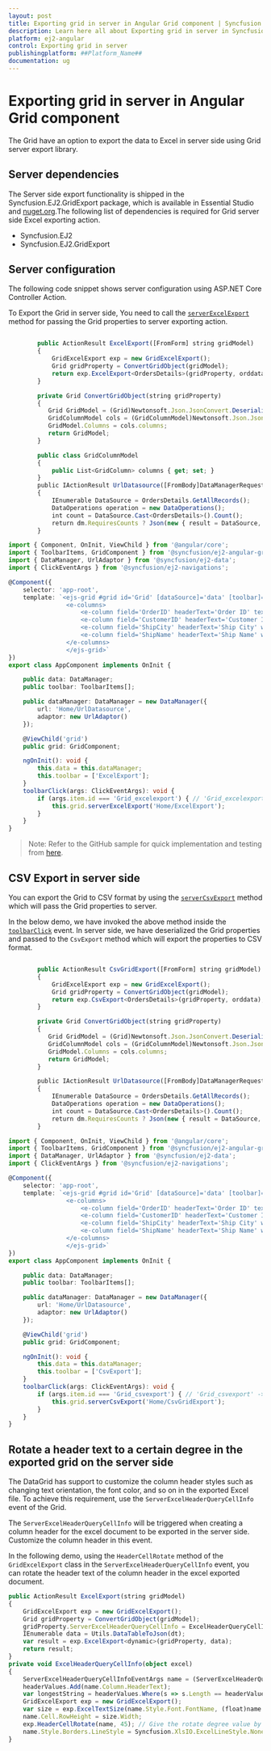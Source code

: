 ```yaml
---
layout: post
title: Exporting grid in server in Angular Grid component | Syncfusion
description: Learn here all about Exporting grid in server in Syncfusion ##Platform_Name## Grid component of Syncfusion Essential JS 2 and more.
platform: ej2-angular
control: Exporting grid in server 
publishingplatform: ##Platform_Name##
documentation: ug
---
```


# Exporting grid in server in Angular Grid component

The Grid have an option to export the data to Excel in server side using Grid server export library.

## Server dependencies

The Server side export functionality is shipped in the Syncfusion.EJ2.GridExport package, which is available in Essential Studio and [nuget.org](https://www.nuget.org/).The following list of dependencies is required for Grid server side Excel exporting action.

* Syncfusion.EJ2
* Syncfusion.EJ2.GridExport

## Server configuration

The following code snippet shows server configuration using ASP.NET Core Controller Action.

To Export the Grid in server side, You need to call the
 [`serverExcelExport`](../../api/grid/#serverexcelexport) method for passing the Grid properties to server exporting action.

```typescript

        public ActionResult ExcelExport([FromForm] string gridModel)
        {
            GridExcelExport exp = new GridExcelExport();
            Grid gridProperty = ConvertGridObject(gridModel);
            return exp.ExcelExport<OrdersDetails>(gridProperty, orddata);
        }

        private Grid ConvertGridObject(string gridProperty)
        {
           Grid GridModel = (Grid)Newtonsoft.Json.JsonConvert.DeserializeObject(gridProperty, typeof(Grid));
           GridColumnModel cols = (GridColumnModel)Newtonsoft.Json.JsonConvert.DeserializeObject(gridProperty, typeof(GridColumnModel));
           GridModel.Columns = cols.columns;
           return GridModel;
        }

        public class GridColumnModel
        {
            public List<GridColumn> columns { get; set; }
        }
        public IActionResult UrlDatasource([FromBody]DataManagerRequest dm)
        {
            IEnumerable DataSource = OrdersDetails.GetAllRecords();
            DataOperations operation = new DataOperations();
            int count = DataSource.Cast<OrdersDetails>().Count();
            return dm.RequiresCounts ? Json(new { result = DataSource, count = count }) : Json(DataSource);
        }


```

```typescript
import { Component, OnInit, ViewChild } from '@angular/core';
import { ToolbarItems, GridComponent } from '@syncfusion/ej2-angular-grids';
import { DataManager, UrlAdaptor } from '@syncfusion/ej2-data';
import { ClickEventArgs } from '@syncfusion/ej2-navigations';

@Component({
    selector: 'app-root',
    template: `<ejs-grid #grid id='Grid' [dataSource]='data' [toolbar]='toolbar' height='273px'(toolbarClick)='toolbarClick($event)'>
                <e-columns>
                    <e-column field='OrderID' headerText='Order ID' textAlign='Right' width=120></e-column>
                    <e-column field='CustomerID' headerText='Customer ID' width=150></e-column>
                    <e-column field='ShipCity' headerText='Ship City' width=150></e-column>
                    <e-column field='ShipName' headerText='Ship Name' width=150></e-column>
                </e-columns>
                </ejs-grid>`
})
export class AppComponent implements OnInit {

    public data: DataManager;
    public toolbar: ToolbarItems[];

    public dataManager: DataManager = new DataManager({
        url: 'Home/UrlDatasource',
        adaptor: new UrlAdaptor()
    });

    @ViewChild('grid')
    public grid: GridComponent;

    ngOnInit(): void {
        this.data = this.dataManager;
        this.toolbar = ['ExcelExport'];
    }
    toolbarClick(args: ClickEventArgs): void {
        if (args.item.id === 'Grid_excelexport') { // 'Grid_excelexport' -> Grid component id + _ + toolbar item name
            this.grid.serverExcelExport('Home/ExcelExport');
        }
    }
}

```

>Note: Refer to the GitHub sample for quick implementation and testing from [here](https://github.com/SyncfusionExamples/Angular-EJ2-Grid-server-side-exporting).

## CSV Export in server side

You can export the Grid to CSV format by using the [`serverCsvExport`](../../api/grid/#servercsvexport) method which will pass the Grid properties to server.

In the below demo, we have invoked the above method inside the [`toolbarClick`](../../api/grid/#toolbarclick) event. In server side, we have deserialized the Grid properties and passed to the `CsvExport` method which will export the properties to CSV format.

```typescript

        public ActionResult CsvGridExport([FromForm] string gridModel)
        {
            GridExcelExport exp = new GridExcelExport();
            Grid gridProperty = ConvertGridObject(gridModel);
            return exp.CsvExport<OrdersDetails>(gridProperty, orddata);
        }

        private Grid ConvertGridObject(string gridProperty)
        {
           Grid GridModel = (Grid)Newtonsoft.Json.JsonConvert.DeserializeObject(gridProperty, typeof(Grid));
           GridColumnModel cols = (GridColumnModel)Newtonsoft.Json.JsonConvert.DeserializeObject(gridProperty, typeof(GridColumnModel));
           GridModel.Columns = cols.columns;
           return GridModel;
        }

        public IActionResult UrlDatasource([FromBody]DataManagerRequest dm)
        {
            IEnumerable DataSource = OrdersDetails.GetAllRecords();
            DataOperations operation = new DataOperations();
            int count = DataSource.Cast<OrdersDetails>().Count();
            return dm.RequiresCounts ? Json(new { result = DataSource, count = count }) : Json(DataSource);
        }


```

```typescript
import { Component, OnInit, ViewChild } from '@angular/core';
import { ToolbarItems, GridComponent } from '@syncfusion/ej2-angular-grids';
import { DataManager, UrlAdaptor } from '@syncfusion/ej2-data';
import { ClickEventArgs } from '@syncfusion/ej2-navigations';

@Component({
    selector: 'app-root',
    template: `<ejs-grid #grid id='Grid' [dataSource]='data' [toolbar]='toolbar' height='273px'(toolbarClick)='toolbarClick($event)'>
                <e-columns>
                    <e-column field='OrderID' headerText='Order ID' textAlign='Right' width=120></e-column>
                    <e-column field='CustomerID' headerText='Customer ID' width=150></e-column>
                    <e-column field='ShipCity' headerText='Ship City' width=150></e-column>
                    <e-column field='ShipName' headerText='Ship Name' width=150></e-column>
                </e-columns>
                </ejs-grid>`
})
export class AppComponent implements OnInit {

    public data: DataManager;
    public toolbar: ToolbarItems[];

    public dataManager: DataManager = new DataManager({
        url: 'Home/UrlDatasource',
        adaptor: new UrlAdaptor()
    });

    @ViewChild('grid')
    public grid: GridComponent;

    ngOnInit(): void {
        this.data = this.dataManager;
        this.toolbar = ['CsvExport'];
    }
    toolbarClick(args: ClickEventArgs): void {
        if (args.item.id === 'Grid_csvexport') { // 'Grid_csvexport' -> Grid component id + _ + toolbar item name
            this.grid.serverCsvExport('Home/CsvGridExport');
        }
    }
}

```

## Rotate a header text to a certain degree in the exported grid on the server side

The DataGrid has support to customize the column header styles such as changing text orientation, the font color, and so on in the exported Excel file. To achieve this requirement, use the `ServerExcelHeaderQueryCellInfo` event of the Grid.

The `ServerExcelHeaderQueryCellInfo` will be triggered when creating a column header for the excel document to be exported in the server side. Customize the column header in this event.

In the following demo, using the `HeaderCellRotate` method of the `GridExcelExport` class in the `ServerExcelHeaderQueryCellInfo` event, you can rotate the header text of the column header in the excel exported document.

```typescript
public ActionResult ExcelExport(string gridModel)
{
    GridExcelExport exp = new GridExcelExport();
    Grid gridProperty = ConvertGridObject(gridModel);
    gridProperty.ServerExcelHeaderQueryCellInfo = ExcelHeaderQueryCellInfo;
    IEnumerable data = Utils.DataTableToJson(dt);
    var result = exp.ExcelExport<dynamic>(gridProperty, data);
    return result;
}
private void ExcelHeaderQueryCellInfo(object excel)
{
    ServerExcelHeaderQueryCellInfoEventArgs name = (ServerExcelHeaderQueryCellInfoEventArgs)excel;
    headerValues.Add(name.Column.HeaderText);
    var longestString = headerValues.Where(s => s.Length == headerValues.Max(m => m.Length)).First();
    GridExcelExport exp = new GridExcelExport();
    var size = exp.ExcelTextSize(name.Style.Font.FontName, (float)name.Style.Font.Size, longestString);
    name.Cell.RowHeight = size.Width;
    exp.HeaderCellRotate(name, 45); // Give the rotate degree value by the user.  
    name.Style.Borders.LineStyle = Syncfusion.XlsIO.ExcelLineStyle.None;
}

```